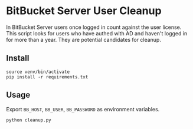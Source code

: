 # BitBucket Server User Cleanup

In BitBucket Server users once logged in count against the user license. This
script looks for users who have authed with AD and haven't logged in for more than
a year. They are potential candidates for cleanup.

## Install
```virtualenv venv
source venv/bin/activate
pip install -r requirements.txt
```

## Usage
Export `BB_HOST`, `BB_USER`, `BB_PASSWORD` as environment variables.

```python cleanup.py```
